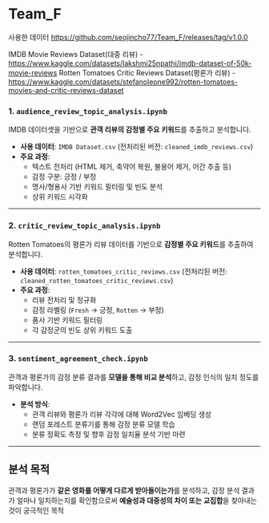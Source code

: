 # Team_F

사용한 데이터
https://github.com/seojincho77/Team_F/releases/tag/v1.0.0

IMDB Movie Reviews Dataset(대중 리뷰) - https://www.kaggle.com/datasets/lakshmi25npathi/imdb-dataset-of-50k-movie-reviews
Rotten Tomatoes Critic Reviews Dataset(평론가 리뷰) - https://www.kaggle.com/datasets/stefanoleone992/rotten-tomatoes-movies-and-critic-reviews-dataset

### 1. `audience_review_topic_analysis.ipynb`
IMDB 데이터셋을 기반으로 **관객 리뷰의 감정별 주요 키워드**를 추출하고 분석합니다.

- **사용 데이터**: `IMDB Dataset.csv` (전처리된 버전: `cleaned_imdb_reviews.csv`)
- **주요 과정**:
  - 텍스트 전처리 (HTML 제거, 축약어 복원, 불용어 제거, 어간 추출 등)
  - 감정 구분: 긍정 / 부정
  - 명사/형용사 기반 키워드 필터링 및 빈도 분석
  - 상위 키워드 시각화

---

### 2. `critic_review_topic_analysis.ipynb`
Rotten Tomatoes의 평론가 리뷰 데이터를 기반으로 **감정별 주요 키워드**를 추출하여 분석합니다.

- **사용 데이터**: `rotten_tomatoes_critic_reviews.csv` (전처리된 버전: `cleaned_rotten_tomatoes_critic_reviews.csv`)
- **주요 과정**:
  - 리뷰 전처리 및 정규화
  - 감정 라벨링 (`Fresh` → 긍정, `Rotten` → 부정)
  - 품사 기반 키워드 필터링
  - 각 감정군의 빈도 상위 키워드 도출

---

### 3. `sentiment_agreement_check.ipynb`
관객과 평론가의 감정 분류 결과를 **모델을 통해 비교 분석**하고, 감정 인식의 일치 정도를 파악합니다.

- **분석 방식**:
  - 관객 리뷰와 평론가 리뷰 각각에 대해 Word2Vec 임베딩 생성
  - 랜덤 포레스트 분류기를 통해 감정 분류 모델 학습
  - 분류 정확도 측정 및 향후 감정 일치율 분석 기반 마련

---

## 분석 목적
관객과 평론가가 **같은 영화를 어떻게 다르게 받아들이는가**를 분석하고, 감정 분석 결과가 얼마나 일치하는지를 확인함으로써 **예술성과 대중성의 차이 또는 교집합**을 찾아내는 것이 궁극적인 목적
